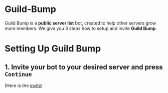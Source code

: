 # Guild-Bump
Guild Bump is a **public server list** bot,
created to help other servers grow more members.
We give you 3 steps how to setup and invite **Guild Bump**.
# Setting Up Guild Bump
## **1. Invite your bot to your desired server and press** `Continue`
(Here is the [invite](https://invite.guildbump.eu/))
